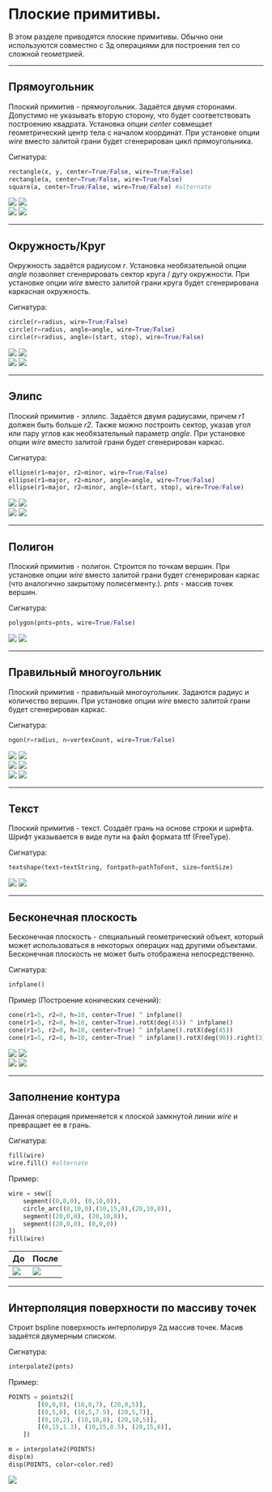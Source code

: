 # Плоские примитивы.
В этом разделе приводятся плоские примитивы. Обычно они используются совместно с 3д операциями для построения тел со сложной геометрией.

---
## Прямоугольник
Плоский примитив - прямоугольник. Задаётся двумя сторонами. Допустимо не указывать вторую сторону, что будет соответствовать построению квадрата. Установка опции _center_ совмещает геометрический центр тела с началом координат. При установке опции _wire_ вместо залитой грани будет сгенерирован цикл прямоугольника.

Сигнатура:
```python
rectangle(x, y, center=True/False, wire=True/False)
rectangle(a, center=True/False, wire=True/False)
square(a, center=True/False, wire=True/False) #alternate
```
![](../images/generic/rectangle0.png)
![](../images/generic/rectangle1.png)  
![](../images/generic/rectangle2.png)
![](../images/generic/rectangle3.png)  

---
## Окружность/Круг
Окружность задаётся радиусом _r_. Установка необязательной опции _angle_ позволяет сгенерировать сектор круга / дугу окружности.
При установке опции _wire_ вместо залитой грани круга будет сгенерирована каркасная окружность.

Сигнатура:
```python
circle(r=radius, wire=True/False)
circle(r=radius, angle=angle, wire=True/False)
circle(r=radius, angle=(start, stop), wire=True/False)
```
![](../images/generic/circle0.png)
![](../images/generic/circle1.png)  
![](../images/generic/circle2.png)
![](../images/generic/circle3.png)  

---
## Элипс
Плоский примитив - эллипс. Задаётся двумя радиусами, причем _r1_ должен быть больше _r2_. Также можно построить сектор, указав угол или пару углов как необязательный параметр _angle_.
При установке опции _wire_ вместо залитой грани будет сгенерирован каркас.

Сигнатура:
```python
ellipse(r1=major, r2=minor, wire=True/False)
ellipse(r1=major, r2=minor, angle=angle, wire=True/False)
ellipse(r1=major, r2=minor, angle=(start, stop), wire=True/False)
```
![](../images/generic/ellipse0.png)
![](../images/generic/ellipse1.png)  
![](../images/generic/ellipse2.png)
![](../images/generic/ellipse3.png)  

---
## Полигон
Плоский примитив - полигон. Строится по точкам вершин.
При установке опции _wire_ вместо залитой грани будет сгенерирован каркас (что аналогично закрытому полисегменту.).
_pnts_ - массив точек вершин.

Сигнатура:
```python
polygon(pnts=pnts, wire=True/False)
```
![](../images/generic/polygon0.png)
![](../images/generic/polygon1.png)  

---
## Правильный многоугольник
Плоский примитив - правильный многоугольник. Задаются радиус и количество вершин.
При установке опции _wire_ вместо залитой грани будет сгенерирован каркас.

Сигнатура:
```python
ngon(r=radius, n=vertexCount, wire=True/False)
```
![](../images/generic/ngon0.png)
![](../images/generic/ngon1.png)  
![](../images/generic/ngon2.png)
![](../images/generic/ngon3.png)  
![](../images/generic/ngon4.png)
![](../images/generic/ngon5.png)  

---
## Текст
Плоский примитив - текст. Создаёт грань на основе строки и шрифта. Шрифт указывается в виде пути на файл формата ttf (FreeType).

Сигнатура:
```python
textshape(text=textString, fontpath=pathToFont, size=fontSize)
```
![](../images/generic/textshape0.png)
![](../images/generic/textshape1.png)  

---
## Бесконечная плоскость
Бесконечная плоскость - специальный геометрический объект, который может использоваться в некоторых операцих над другими объектами.
Бесконечная плоскость не может быть отображена непосредственно.

Сигнатура:
```python
infplane()
```

Пример (Построение конических сечений):
```python
cone(r1=5, r2=0, h=10, center=True) ^ infplane()
cone(r1=5, r2=0, h=10, center=True).rotX(deg(45)) ^ infplane()
cone(r1=5, r2=0, h=10, center=True) ^ infplane().rotX(deg(45))
cone(r1=5, r2=0, h=10, center=True) ^ infplane().rotX(deg(90)).right(3)
```
![](../images/generic/infplane01.png)
![](../images/generic/infplane0.png)  
![](../images/generic/infplane1.png)
![](../images/generic/infplane2.png)  

----------------------------------
## Заполнение контура
Данная операция применяется к плоской замкнутой линии _wire_ и превращает ее в грань.

Сигнатура:
```python
fill(wire)
wire.fill() #alternate
```

Пример:
```python
wire = sew([
	segment((0,0,0), (0,10,0)), 
	circle_arc((0,10,0),(10,15,0),(20,10,0)), 
	segment((20,0,0), (20,10,0)),
	segment((20,0,0), (0,0,0))
])
fill(wire)
```

|До|После|
|--|--|
|![](../images/generic/fill0.png)|![](../images/generic/fill1.png)|


----------------------------------
## Интерполяция поверхности по массиву точек
Строит bspline поверхность интерполируя 2д массив точек. Масив задаётся двумерным списком.

Сигнатура:
```python
interpolate2(pnts)
```

Пример:
```python
POINTS = points2([
		[(0,0,0), (10,0,7), (20,0,5)],
		[(0,5,0), (10,5,7.5), (20,5,7)],
		[(0,10,2), (10,10,8), (20,10,5)],
		[(0,15,1.3), (10,15,8.5), (20,15,6)],
	])

m = interpolate2(POINTS)
disp(m)
disp(POINTS, color=color.red)
```

![](../images/generic/interpolate20.png)